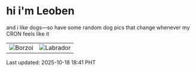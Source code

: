 # hi i'm Leoben

and i like dogs—so have some random dog pics that change whenever my CRON feels like it

|  |  |
|--------|----------|
| ![Borzoi](https://random-dog-vercel.vercel.app/api/random-borzoi?v=1760784071) | ![Labrador](https://random-dog-vercel.vercel.app/api/random-labrador?v=1760784071) |

Last updated: 2025-10-18 18:41 PHT
